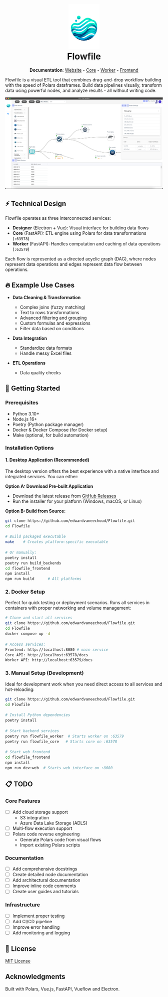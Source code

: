 <h1 align="center">
  <img src=".github/images/logo.png" alt="Flowfile Logo" width="100">
  <br>
  Flowfile
</h1>
<p align="center">
  <b>Documentation</b>:
  <a href="https://edwardvaneechoud.github.io/Flowfile/">Website</a>
  -
  <a href="flowfile_core/README.md">Core</a>
  -
  <a href="flowfile_worker/README.md">Worker</a>
  -
  <a href="flowfile_frontend/README.md">Frontend</a>
</p>
<p>
Flowfile is a visual ETL tool that combines drag-and-drop workflow building with the speed of Polars dataframes. Build data pipelines visually, transform data using powerful nodes, and analyze results - all without writing code.
</p>

<div align="center">
  <img src=".github/images/group_by_screenshot.png" alt="Flowfile Interface" width="800"/>
</div>

## ⚡ Technical Design

Flowfile operates as three interconnected services:

- **Designer** (Electron + Vue): Visual interface for building data flows
- **Core** (FastAPI): ETL engine using Polars for data transformations (`:63578`)
- **Worker** (FastAPI): Handles computation and caching of data operations (`:63579`)

Each flow is represented as a directed acyclic graph (DAG), where nodes represent data operations and edges represent data flow between operations.

## 🔥 Example Use Cases

- **Data Cleaning & Transformation**
  - Complex joins (fuzzy matching)
  - Text to rows transformations
  - Advanced filtering and grouping
  - Custom formulas and expressions
  - Filter data based on conditions

- **Data Integration**
  - Standardize data formats
  - Handle messy Excel files

- **ETL Operations**
  - Data quality checks

## 🚀 Getting Started

### Prerequisites
- Python 3.10+
- Node.js 16+
- Poetry (Python package manager)
- Docker & Docker Compose (for Docker setup)
- Make (optional, for build automation)

### Installation Options

#### 1. Desktop Application (Recommended)
The desktop version offers the best experience with a native interface and integrated services. You can either:

**Option A: Download Pre-built Application** 
- Download the latest release from [GitHub Releases](https://github.com/Edwardvaneechoud/Flowfile/releases)
- Run the installer for your platform (Windows, macOS, or Linux)

**Option B: Build from Source:**
```bash
git clone https://github.com/edwardvaneechoud/Flowfile.git
cd Flowfile

# Build packaged executable
make    # Creates platform-specific executable

# Or manually:
poetry install
poetry run build_backends
cd flowfile_frontend
npm install
npm run build      # All platforms
```

### 2. Docker Setup
Perfect for quick testing or deployment scenarios. Runs all services in containers with proper networking and volume management:
```bash
# Clone and start all services
git clone https://github.com/edwardvaneechoud/Flowfile.git
cd Flowfile
docker compose up -d

# Access services:
Frontend: http://localhost:8080 # main service
Core API: http://localhost:63578/docs
Worker API: http://localhost:63579/docs
```


### 3. Manual Setup (Development)
Ideal for development work when you need direct access to all services and hot-reloading:

```bash
git clone https://github.com/edwardvaneechoud/Flowfile.git
cd Flowfile

# Install Python dependencies
poetry install

# Start backend services
poetry run flowfile_worker  # Starts worker on :63579
poetry run flowfile_core   # Starts core on :63578

# Start web frontend
cd flowfile_frontend
npm install
npm run dev:web  # Starts web interface on :8080
```

## 📋 TODO

### Core Features
- [ ] Add cloud storage support
  - S3 integration
  - Azure Data Lake Storage (ADLS)
- [ ] Multi-flow execution support
- [ ] Polars code reverse engineering
  - Generate Polars code from visual flows
  - Import existing Polars scripts

### Documentation
- [ ] Add comprehensive docstrings
- [ ] Create detailed node documentation
- [ ] Add architectural documentation
- [ ] Improve inline code comments
- [ ] Create user guides and tutorials

### Infrastructure
- [ ] Implement proper testing
- [ ] Add CI/CD pipeline
- [ ] Improve error handling
- [ ] Add monitoring and logging

## 📝 License

[MIT License](LICENSE)

## Acknowledgments

Built with Polars, Vue.js, FastAPI, Vueflow and Electron.
